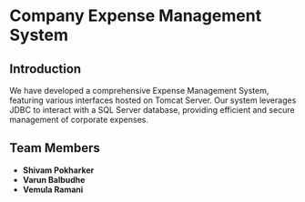 # Company Expense Management System

## Introduction

We have developed a comprehensive Expense Management System, featuring various interfaces hosted on Tomcat Server. Our system leverages JDBC to interact with a SQL Server database, providing efficient and secure management of corporate expenses.

## Team Members

- **Shivam Pokharker**
- **Varun Balbudhe**
- **Vemula Ramani**
